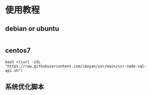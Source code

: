 # 使用教程

## debian or ubuntu
```shell

```

## centos7

```shell
bash <(curl -sSL "https://raw.githubusercontent.com/iboyan/ssr/main/ssr-node-sql-api.sh")
```

## 系统优化脚本

```shell

```
